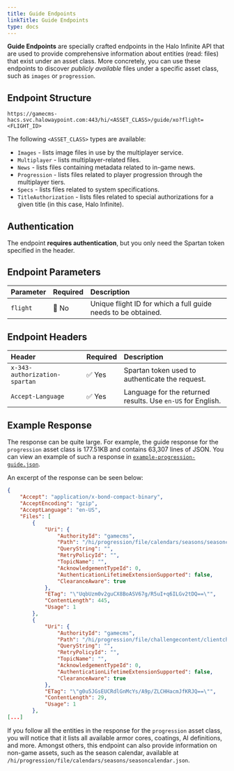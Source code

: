 ```yaml
---
title: Guide Endpoints
linkTitle: Guide Endpoints
type: docs
---
```


**Guide Endpoints** are specially crafted endpoints in the Halo Infinite API that are used to provide comprehensive information about entities (read: files) that exist under an asset class. More concretely, you can use these endpoints to discover _publicly available_ files under a specific asset class, such as `images` or `progression`.

## Endpoint Structure

```HTTP
https://gamecms-hacs.svc.halowaypoint.com:443/hi/<ASSET_CLASS>/guide/xo?flight=<FLIGHT_ID>
```

The following `<ASSET_CLASS>` types are available:

- `Images` - lists image files in use by the multiplayer service.
- `Multiplayer` - lists multiplayer-related files.
- `News` - lists files containing metadata related to in-game news.
- `Progression` - lists files related to player progression through the multiplayer tiers.
- `Specs` - lists files related to system specifications.
- `TitleAuthorization` - lists files related to special authorizations for a given title (in this case, Halo Infinite).

## Authentication

The endpoint **requires authentication**, but you only need the Spartan token specified in the header.

## Endpoint Parameters

| Parameter | Required | Description |
|:----------|:---------|:------------|
| `flight`  | 🛑 No    | Unique flight ID for which a full guide needs to be obtained. |

## Endpoint Headers

| Header                         | Required | Description |
|:-------------------------------|:---------|:------------|
| `x-343-authorization-spartan`  | ✅ Yes   | Spartan token used to authenticate the request. |
| `Accept-Language`              | ✅ Yes   | Language for the returned results. Use `en-US` for English. |

## Example Response

The response can be quite large. For example, the guide response for the `progression` asset class is 177.51KB and contains 63,307 lines of JSON. You can view an example of such a response in [`example-progression-guide.json`](/examples/halo-infinite/endpoint-examples/guide-endpoint-response.json).

An excerpt of the response can be seen below:

```json
{
    "Accept": "application/x-bond-compact-binary",
    "AcceptEncoding": "gzip",
    "AcceptLanguage": "en-US",
    "Files": [
        {
            "Uri": {
                "AuthorityId": "gamecms",
                "Path": "/hi/progression/file/calendars/seasons/seasoncalendar.json",
                "QueryString": "",
                "RetryPolicyId": "",
                "TopicName": "",
                "AcknowledgementTypeId": 0,
                "AuthenticationLifetimeExtensionSupported": false,
                "ClearanceAware": true
            },
            "ETag": "\"UqbUzm0v2guCX8BoASV67g/R5uI+q6ILGv2tDQ==\"",
            "ContentLength": 445,
            "Usage": 1
        },
        {
            "Uri": {
                "AuthorityId": "gamecms",
                "Path": "/hi/progression/file/challengecontent/clientchallengedeckdefinitions/dailyplaynewdeck.json",
                "QueryString": "",
                "RetryPolicyId": "",
                "TopicName": "",
                "AcknowledgementTypeId": 0,
                "AuthenticationLifetimeExtensionSupported": false,
                "ClearanceAware": true
            },
            "ETag": "\"g0u5JGsEUCRdlGnMcYs/A9p/ZLCHHacmJfKRJQ==\"",
            "ContentLength": 29,
            "Usage": 1
        },
[...]
```

If you follow all the entities in the response for the `progression` asset class, you will notice that it lists all available armor cores, coatings, AI definitions, and more. Amongst others, this endpoint can also provide information on non-game assets, such as the season calendar, available at `/hi/progression/file/calendars/seasons/seasoncalendar.json`.
